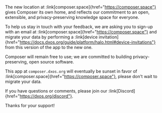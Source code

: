 The new location at :link[composer.space]{href="https://composer.space"} gives Composer its own home, and reflects our commitment to an open, extensible, and privacy-preserving knowledge space for everyone.

To help us stay in touch with your feedback, we are asking you to sign-up with an email at :link[composer.space]{href="https://composer.space"} and migrate your data by performing a :link[device invitation]{href="https://docs.dxos.org/guide/platform/halo.html#device-invitations"} from this version of the app to the new one.

Composer will remain free to use; we are committed to building privacy-preserving, open source software.

This app at `composer.dxos.org` will eventually be sunset in favor of :link[composer.space]{href="https://composer.space"}, please don't wait to migrate your data.

If you have questions or comments, please join our :link[Discord]{href="https://dxos.org/discord"}.

Thanks for your support!
